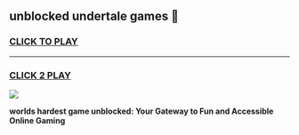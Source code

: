 
## unblocked undertale games 👋
<h3>
<a href="https://premium.freeplayer.one?title=unblocked_undertale_games&ref=13F">CLICK TO PLAY</a></h3>
<hr>

<h3>
<a href="https://premium.freeplayer.one?title=unblocked_undertale_games&ref=13F">CLICK 2 PLAY</a>
  
</h3>

<a href="https://premium.freeplayer.one?title=unblocked_undertale_games&ref=12F/"><img src="https://clearcache.store/games.png"></a>


**worlds hardest game unblocked: Your Gateway to Fun and Accessible Online Gaming**
